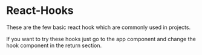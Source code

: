 # React-Hooks
These are the few basic react hook which are commonly used in projects.

If you want to try these hooks just go to the app component and change the hook component in the return section.
